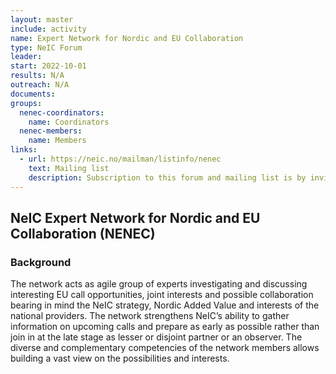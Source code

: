 ```yaml
---
layout: master
include: activity
name: Expert Network for Nordic and EU Collaboration 
type: NeIC Forum
leader: 
start: 2022-10-01
results: N/A
outreach: N/A
documents:
groups:
  nenec-coordinators:
    name: Coordinators
  nenec-members:
    name: Members
links:
  - url: https://neic.no/mailman/listinfo/nenec
    text: Mailing list
    description: Subscription to this forum and mailing list is by invitation only
---
```

## NeIC Expert Network for Nordic and EU Collaboration (NENEC)

### Background

The network acts as agile group of experts investigating and discussing interesting EU call opportunities, joint interests and possible collaboration bearing in mind the NeIC strategy, Nordic Added Value and interests of the national providers. The network strengthens NeIC’s ability to gather information on upcoming calls and prepare as early as possible rather than join in at the late stage as lesser or disjoint partner or an observer. The diverse and complementary competencies of the network members allows building a vast view on the possibilities and interests.
